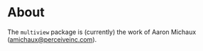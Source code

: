 
# About

The `multiview` package is (currently) the work of Aaron Michaux (amichaux@perceiveinc.com).

